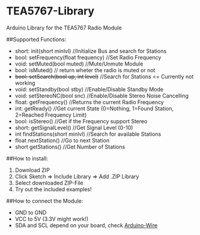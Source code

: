 # TEA5767-Library
Arduino Library for the TEA5767 Radio Module

##Supported Functions:
 - short: init(short minlvl) //Initialize Bus and search for Stations
 - bool: setFrequency(float frequency) //Set Radio Frequency
 - void: setMuted(bool muted)          //Mute/Unmute Module
 - bool: isMuted() // return wheter the radio is muted or not
 - ~~bool: setSearch(bool up, int level)~~ //Search for Stations <= Currently not working
 - void: setStandby(bool stby)         //Enable/Disable Standby Mode
 - void: setStereoNC(bool snc)         //Enable/Disable Stereo Noise Cancelling
 - float: getFrequency()   //Returns the current Radio Frequency
 - int:   getReady()       //Get current State (0=Nothing, 1=Found Station, 2=Reached Frequency Limit)
 - bool:  isStereo()       //Get if the Frequency support Stereo
 - short: getSignalLevel() //Get Signal Level (0-10)
 - int findStations(short minlvl) //Search for available Stations
 - float nextStation()            //Go to next Station
 - short getStations()            //Get Number of Stations
  
##How to install:
  1.  Download ZIP
  2.  Click Sketch => Include Library => Add .ZIP Library
  3.  Select downloaded ZIP-File
  4.  Try out the included examples!
  
##How to connect the Module:
 - GND to GND
 - VCC to 5V (3.3V might work!)
 - SDA and SCL depend on your board, check [Arduino-Wire](https://www.arduino.cc/en/Reference/Wire)
